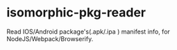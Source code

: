 # isomorphic-pkg-reader
Read IOS/Android package's(.apk/.ipa ) manifest info, for NodeJS/Webpack/Browserify.
